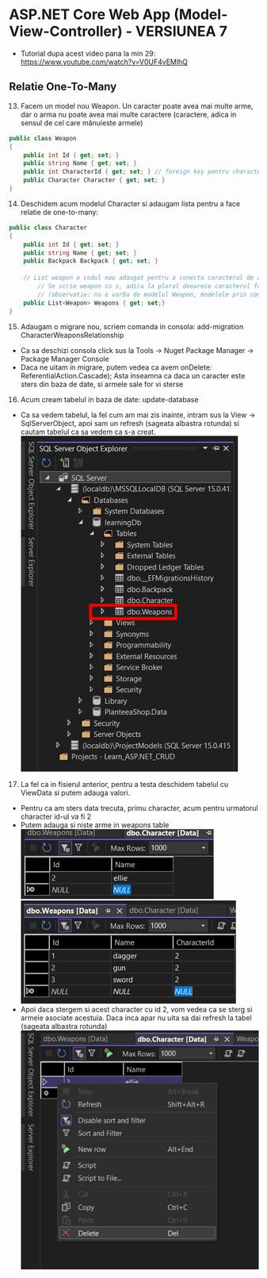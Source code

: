# ASP.NET Core Web App (Model-View-Controller) - VERSIUNEA 7
- Tutorial dupa acest video pana la min 29: https://www.youtube.com/watch?v=V0UF4vEMlhQ
## Relatie One-To-Many
13. Facem un model nou Weapon. Un caracter poate avea mai multe arme, dar o arma nu poate avea mai multe caractere (caractere, adica in sensul de cel care mânuieste armele)
```c#
public class Weapon
{
    public int Id { get; set; }
    public string Name { get; set; }
    public int CharacterId { get; set; } // foreign key pentru character
    public Character Character { get; set; }
}
```
14. Deschidem acum modelul Character si adaugam lista pentru a face relatie de one-to-many:
```c#
public class Character
{
    public int Id { get; set; }
    public string Name { get; set; }
    public Backpack Backpack { get; set; }

    // List weapon e codul nou adaugat pentru a conecta caracterul de arme 
        // Se scrie weapon cu s, adica la plural deoarece caracterul foloseste mai multe arme
        // (observatie: nu e vorba de modelul Weapon, modelele prin conventie se scriu la singular)
    public List<Weapon> Weapons { get; set;}
}
```
15. Adaugam o migrare nou, scriem comanda in consola: add-migration CharacterWeaponsRelationship
- Ca sa deschizi consola click sus la Tools -> Nuget Package Manager -> Package Manager Console
- Daca ne uitam in migrare, putem vedea ca avem onDelete: ReferentialAction.Cascade); Asta inseamna ca daca un caracter este sters din baza de date, si armele sale for vi sterse
16. Acum cream tabelul in baza de date: update-database
- Ca sa vedem tabelul, la fel cum am mai zis inainte, intram sus la View -> SqlServerObject, apoi sam un refresh (sageata albastra rotunda) si cautam tabelul ca sa vedem ca s-a creat.
![weapons](images/image9.png)
17. La fel ca in fisierul anterior, pentru a testa deschidem tabelul cu ViewData si putem adauga valori.
- Pentru ca am sters data trecuta, primu character, acum pentru urmatorul character id-ul va fi 2
- Putem adauga si niste arme in weapons table
![chdb](images/image10.png)
![weaponsdb](images/image11.png)
- Apoi daca stergem si acest character cu id 2, vom vedea ca se sterg si armele asociate acestuia. Daca inca apar nu uita sa dai refresh la tabel (sageata albastra rotunda)
![delfromdb](images/image12.png)